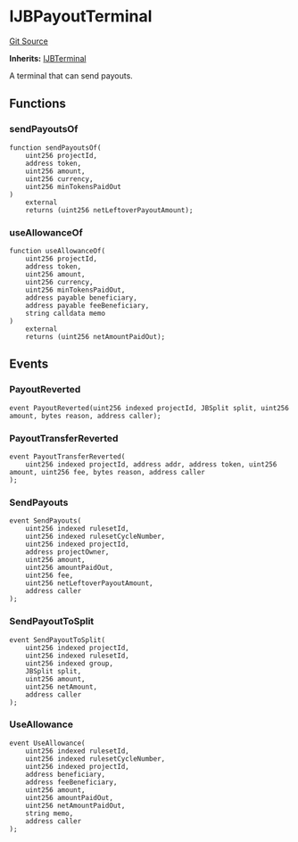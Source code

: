 # IJBPayoutTerminal
[Git Source](https://github.com/Bananapus/nana-core/blob/2998dca2fbd2658e2c8791d6dc8348147d69e28e/src/interfaces/IJBPayoutTerminal.sol)

**Inherits:**
[IJBTerminal](/src/interfaces/IJBTerminal.sol/interface.IJBTerminal.md)

A terminal that can send payouts.


## Functions
### sendPayoutsOf


```solidity
function sendPayoutsOf(
    uint256 projectId,
    address token,
    uint256 amount,
    uint256 currency,
    uint256 minTokensPaidOut
)
    external
    returns (uint256 netLeftoverPayoutAmount);
```

### useAllowanceOf


```solidity
function useAllowanceOf(
    uint256 projectId,
    address token,
    uint256 amount,
    uint256 currency,
    uint256 minTokensPaidOut,
    address payable beneficiary,
    address payable feeBeneficiary,
    string calldata memo
)
    external
    returns (uint256 netAmountPaidOut);
```

## Events
### PayoutReverted

```solidity
event PayoutReverted(uint256 indexed projectId, JBSplit split, uint256 amount, bytes reason, address caller);
```

### PayoutTransferReverted

```solidity
event PayoutTransferReverted(
    uint256 indexed projectId, address addr, address token, uint256 amount, uint256 fee, bytes reason, address caller
);
```

### SendPayouts

```solidity
event SendPayouts(
    uint256 indexed rulesetId,
    uint256 indexed rulesetCycleNumber,
    uint256 indexed projectId,
    address projectOwner,
    uint256 amount,
    uint256 amountPaidOut,
    uint256 fee,
    uint256 netLeftoverPayoutAmount,
    address caller
);
```

### SendPayoutToSplit

```solidity
event SendPayoutToSplit(
    uint256 indexed projectId,
    uint256 indexed rulesetId,
    uint256 indexed group,
    JBSplit split,
    uint256 amount,
    uint256 netAmount,
    address caller
);
```

### UseAllowance

```solidity
event UseAllowance(
    uint256 indexed rulesetId,
    uint256 indexed rulesetCycleNumber,
    uint256 indexed projectId,
    address beneficiary,
    address feeBeneficiary,
    uint256 amount,
    uint256 amountPaidOut,
    uint256 netAmountPaidOut,
    string memo,
    address caller
);
```

